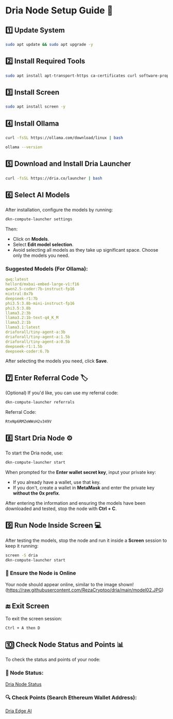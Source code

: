 # Dria Node Setup Guide 🚀





## 1️⃣ Update System

```bash
sudo apt update && sudo apt upgrade -y
```

## 2️⃣ Install Required Tools

```bash
sudo apt install apt-transport-https ca-certificates curl software-properties-common -y
```

## 3️⃣ Install Screen

```bash
sudo apt install screen -y
```

## 4️⃣ Install Ollama 

```bash
curl -fsSL https://ollama.com/download/linux | bash
```

```bash
ollama --version
```

## 5️⃣ Download and Install Dria Launcher 

```bash
curl -fsSL https://dria.co/launcher | bash
```

## 6️⃣ Select AI Models 
After installation, configure the models by running:

```bash
dkn-compute-launcher settings
```

Then:
- Click on **Models**.
- Select **Edit model selection**.
- Avoid selecting all models as they take up significant space. Choose only the models you need.

### Suggested Models (For Ollama):
```yaml
qwq:latest
hellord/mxbai-embed-large-v1:f16
qwen2.5-coder:7b-instruct-fp16
mixtral:8x7b
deepseek-r1:7b
phi3.5:3.8b-mini-instruct-fp16
phi3.5:3.8b
llama3.2:3b
llama3.2:1b-text-q4_K_M
llama3.2:1b
llama3.1:latest
driaforall/tiny-agent-a:3b
driaforall/tiny-agent-a:1.5b
driaforall/tiny-agent-a:0.5b
deepseek-r1:1.5b
deepseek-coder:6.7b
```
After selecting the models you need, click **Save**.

## 7️⃣ Enter Referral Code 🏷️
(Optional) If you'd like, you can use my referral code:

```bash
dkn-compute-launcher referrals
```
Referral Code:
```
RteNp6RMZeWWsH2v349V
```

## 8️⃣ Start Dria Node ⚙️
To start the Dria node, use:

```bash
dkn-compute-launcher start
```

When prompted for the **Enter wallet secret key**, input your private key:
- If you already have a wallet, use that key.
- If you don't, create a wallet in **MetaMask** and enter the private key **without the 0x prefix**.

After entering the information and ensuring the models have been downloaded and tested, stop the node with **Ctrl + C**.

## 9️⃣ Run Node Inside Screen 💻
After testing the models, stop the node and run it inside a **Screen** session to keep it running:

```bash
screen -S dria
dkn-compute-launcher start
```

### 🔄 Ensure the Node is Online
Your node should appear online, similar to the image shown!
(https://raw.githubusercontent.com/RezaCryptoo/dria/main/model02.JPG)
## 🔚 Exit Screen
To exit the screen session:

```bash
Ctrl + A then D
```

## 🔟 Check Node Status and Points 📊
To check the status and points of your node:

### 🧠 Node Status:
[Dria Node Status](https://dria.co/edge-ai/my-node)

### 🔍 Check Points (Search Ethereum Wallet Address):
[Dria Edge AI](https://dria.co/edge-ai)

